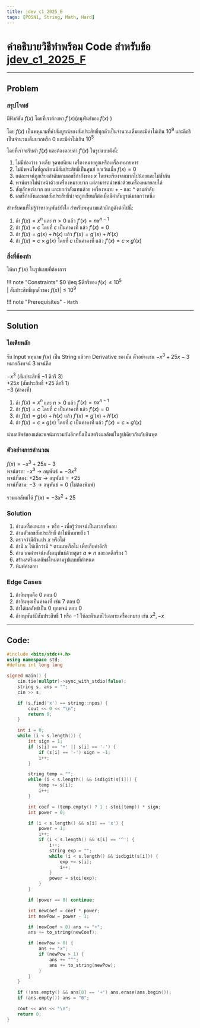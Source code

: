 ```yaml
---
title: jdev_c1_2025_E
tags: [POSN1, String, Math, Hard]
---
```

# คำอธิบายวิธีทำพร้อม Code สำหรับข้อ [jdev_c1_2025_F](https://codeforces.com/group/eScIVDG1u2/contest/638328/attachments/download/33732/E%20-%20Derivative.pdf)

---

## Problem 

### สรุปโจทย์
มีฟังก์ชัน $f(x)$ โดยที่เราต้องหา $f'(x)$(อนุพันธ์ของ $f(x)$ )

โดย $f(x)$ เป็นพหุนามที่ค่าสัมบูรณ์ของสัมประสิทธิ์ทุกตัวเป็นจำนวนเต็มและมีค่าไม่เกิน $10^9$ และดีกรีเป็นจำนวนเต็มบวกหรือ $0$ และมีค่าไม่เกิน $10^5$

โดยที่เราจะรับค่า $f(x)$ และต้องตอบค่า $f'(x)$ ในรูปแบบดังนี้:
1. ไม่มีช่องว่าง วงเล็บ จุดทศนิยม เครื่องหมายคูณหรือเครื่องหมายหาร
2. ไม่มีพจน์ใดที่ถูกเขียนมีสัมประสิทธิ์เป็นศูนย์ ยกเว้นเมื่อ $f(x) = 0$
3. แต่ละพจน์ถูกเรียงลำดับตามเลขชี้กำลังของ $x$ โดยจะเรียงจากมากไปน้อยและไม่ซ้ำกัน
4. พจน์แรกไม่นำหน้าด้วยเครื่องหมายบวก แต่สามารถนำหน้าด้วยเครื่องหมายลบได้
5. สัญลักษณ์บวก ลบ และยกกำลังแทนด้วย เครื่องหมาย + - และ ^ ตามลำดับ
6. เลขชี้กำลังและเลขสัมประสิทธิ์นำจะถูกเขียนก็ต่อเมื่อมีค่าสัมบูรณ์มากกว่าหนึ่ง

สำหรับคนที่ไม่รู้ว่าหาอนุพันธ์ยังไง สำหรับพหุนามแล้วมีกฎดังต่อไปนี้:
1. ถ้า $f(x) = x^n$ และ $n > 0$ แล้ว $f′(x) = nx^{n−1}$
2. ถ้า $f(x) = c$ โดยที่ $c$ เป็นค่าคงที่ แล้ว $f′(x) = 0$
3. ถ้า $f(x) = g(x) + h(x)$ แล้ว $f′(x) = g′(x) + h′(x)$
4. ถ้า $f(x) = c \times g(x)$ โดยที่ $c$ เป็นค่าคงที่ แล้ว $f′(x) = c \times g′(x)$

### สิ่งที่ต้องทำ
ให้หา $f'(x)$ ในรูปแบบที่ต้องการ

!!! note "Constraints"
	  $0 \leq $ดีกรีของ $f(x) \leq 10^5$<br>
	  $|$ สัมประสิทธิ์ทุกตัวของ $f(x)| \leq 10^9$

!!! note "Prerequisites"
	  - `Math`

---

## Solution

### ไอเดียหลัก
รับ Input พหุนาม $f(x)$ เป็น String แล้วหา Derivative ของมัน ตัวอย่างเช่น $−x^3+25x−3$ หมายถึงพจน์ 3 พจน์คือ

$−x^3$ (สัมประสิทธิ์ −1 ดีกรี 3)<br>
$+25x$ (สัมประสิทธิ์ +25 ดีกรี 1)<br>
$−3$ (ค่าคงที่)

1. ถ้า $f(x) = x^n$ และ $n > 0$ แล้ว $f′(x) = nx^{n−1}$
2. ถ้า $f(x) = c$ โดยที่ $c$ เป็นค่าคงที่ แล้ว $f′(x) = 0$
3. ถ้า $f(x) = g(x) + h(x)$ แล้ว $f′(x) = g′(x) + h′(x)$
4. ถ้า $f(x) = c \times g(x)$ โดยที่ $c$ เป็นค่าคงที่ แล้ว $f′(x) = c \times g′(x)$

นำผลลัพธ์ของแต่ละพจน์มารวมกันอีกครั้งเป็นสตริงผลลัพธ์ในรูปเดียวกันกับอินพุต

### ตัวอย่างการคำนวณ
$f(x) = −x^3 + 25x − 3$<br>
พจน์แรก: $−x^3$ $\rightarrow$ อนุพันธ์$=−3x^2$<br>
พจน์ที่สอง: $+25x$ $\rightarrow$ อนุพันธ์$=+25$<br>
พจน์ที่สาม: $−3$ $\rightarrow$ อนุพันธ์$=0$ (ไม่ต้องพิมพ์)

รวมผลลัพธ์ได้ $f′(x) = −3x^2 + 25$

### Solution
1. อ่านเครื่องหมาย + หรือ - เพื่อรู้ว่าพจน์เป็นบวกหรือลบ
2. อ่านตัวเลขสัมประสิทธิ์ ถ้าไม่มีหมายถึง $1$
3. ตรวจว่ามีตัวแปร $x$ หรือไม่
4. ถ้ามี $x$ ให้เช็กว่ามี ^ ตามมาหรือไม่ เพื่อเก็บค่าดีกรี
5. คำนวณค่าพจน์หลังอนุพันธ์ด้วยสูตร $a ∗ n$ และลดดีกรีลง $1$
6. สร้างสตริงผลลัพธ์ใหม่ตามรูปแบบที่กำหนด
7. พิมพ์คำตอบ

### **Edge Cases**
1. ถ้าอินพุตคือ $0$ ตอบ $0$
2. ถ้าอินพุตเป็นค่าคงที่ เช่น $7$ ตอบ $0$
3. ถ้าได้ผลลัพธ์เป็น $0$ ทุกพจน์ ตอบ $0$
4. ถ้าอนุพันธ์มีสัมประสิทธิ์ $1$ หรือ $−1$ ให้ละตัวเลขไว้เฉพาะเครื่องหมาย เช่น $x^2, −x$

---

## Code: 

```cpp title="jdev_c1_2025_E.cpp"
#include <bits/stdc++.h>
using namespace std;
#define int long long

signed main() {
    cin.tie(nullptr)->sync_with_stdio(false);
    string s, ans = "";
    cin >> s;

    if (s.find('x') == string::npos) {
        cout << 0 << "\n";
        return 0;
    }

    int i = 0;
    while (i < s.length()) {
        int sign = 1;
        if (s[i] == '+' || s[i] == '-') {
            if (s[i] == '-') sign = -1;
            i++;
        }

        string temp = "";
        while (i < s.length() && isdigit(s[i])) {
            temp += s[i];
            i++;
        }

        int coef = (temp.empty() ? 1 : stoi(temp)) * sign;
        int power = 0;

        if (i < s.length() && s[i] == 'x') {
            power = 1;
            i++;
            if (i < s.length() && s[i] == '^') {
                i++;
                string exp = "";
                while (i < s.length() && isdigit(s[i])) {
                    exp += s[i];
                    i++;
                }
                power = stoi(exp);
            }
        }

        if (power == 0) continue;

        int newCoef = coef * power;
        int newPow = power - 1;

        if (newCoef > 0) ans += "+";
        ans += to_string(newCoef);

        if (newPow > 0) {
            ans += "x";
            if (newPow > 1) {
                ans += "^";
                ans += to_string(newPow);
            }
        }
    }

    if (!ans.empty() && ans[0] == '+') ans.erase(ans.begin());
    if (ans.empty()) ans = "0";

    cout << ans << "\n";
    return 0;
}
```
